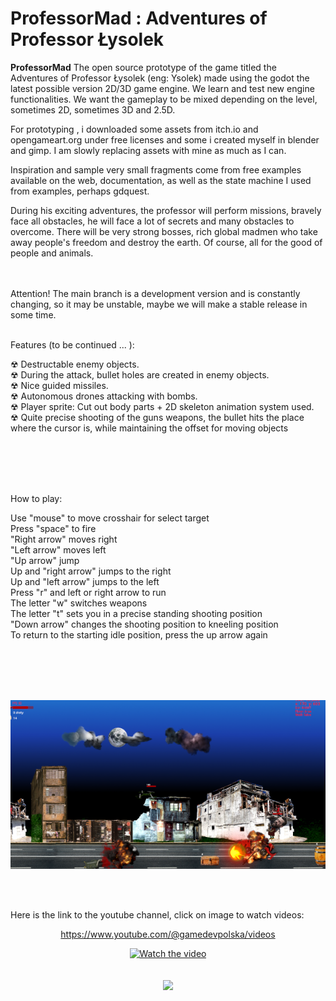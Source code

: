 
# ProfessorMad : Adventures of Professor Łysolek

**ProfessorMad** The open source prototype of the game titled the Adventures of Professor Łysolek (eng: Ysolek) made using the godot the latest possible version 2D/3D game engine.
We learn and test new engine functionalities. We want the gameplay to be mixed depending on the level, sometimes 2D, sometimes 3D and 2.5D.

For prototyping , i downloaded some assets from itch.io and opengameart.org under free licenses and some i created myself in blender and gimp. I am slowly replacing assets with mine as much as I can. 

Inspiration and sample very small fragments come from free examples available on the web, documentation, as well as the state machine I used from examples, perhaps gdquest.

During his exciting adventures, the professor will perform missions, bravely face all obstacles, he will face a lot of secrets and many obstacles to overcome. There will be very strong bosses, rich global madmen who take away people's freedom and destroy the earth. Of course, all for the good of people and animals.

<BR><BR>
Attention! The main branch is a development version and is constantly changing, so it may be unstable, maybe we will make a stable release in some time.
<BR><BR>

Features (to be continued ... ):

☢ Destructable enemy objects.
<BR>
☢ During the attack, bullet holes are created in enemy objects.
<BR>
☢ Nice guided missiles.
<BR>
☢ Autonomous drones attacking with bombs.
<BR>
☢ Player sprite: Cut out body parts + 2D skeleton animation system used.
<BR>
☢ Quite precise shooting of the guns weapons, the bullet hits the place where the cursor is, while maintaining the offset for moving objects

<BR><BR><BR><BR>

How to play:

Use "mouse" to move crosshair for select target<BR>
Press "space" to fire<BR>
"Right arrow" moves right<BR>
"Left arrow" moves left<BR>
"Up arrow" jump<BR>
Up and "right arrow" jumps to the right<BR>
Up and "left arrow" jumps to the left<BR>
Press "r" and left or right arrow to run<BR>
The letter "w" switches weapons<BR>
The letter "t" sets you in a precise standing shooting position<BR>
"Down arrow" changes the shooting position to kneeling position<BR>
To return to the starting idle position, press the up arrow again

<BR><BR><BR><BR>

<div align="center">
 <img src="https://raw.githubusercontent.com/Ciapas-Linux/assets/main/Web/ysolek_1.png"/>
</div>


<BR><BR>

Here is the link to the youtube channel, click on image to watch videos:

<div align="center">
 
https://www.youtube.com/@gamedevpolska/videos

[![Watch the video](https://img.youtube.com/vi/6M4H_5aWBc0/hqdefault.jpg)](https://www.youtube.com/embed/6M4H_5aWBc0)
<BR><BR><BR>
[<img src="https://img.youtube.com/vi/2EygscujO9Q/hqdefault.jpg" 
/>](https://www.youtube.com/embed/2EygscujO9Q)

</div>

